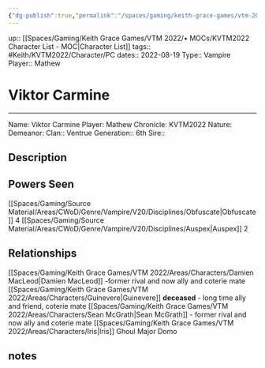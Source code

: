 ```yaml
---
{"dg-publish":true,"permalink":"/spaces/gaming/keith-grace-games/vtm-2022/areas/characters/viktor-carmine/","dgHomeLink":true,"dgPassFrontmatter":true}
---
```


up:: [[Spaces/Gaming/Keith Grace Games/VTM 2022/• MOCs/KVTM2022 Character List - MOC|Character List]]
tags:: #Keith/KVTM2022/Character/PC
dates:: 2022-08-19
Type:: Vampire
Player:: Mathew

# Viktor Carmine
___

Name: Viktor Carmine
Player:  Mathew
Chronicle: KVTM2022
Nature:
Demeanor:
Clan:: Ventrue
Generation:: 6th
Sire::
## Description



## Powers Seen
[[Spaces/Gaming/Source Material/Areas/CWoD/Genre/Vampire/V20/Disciplines/Obfuscate|Obfuscate]] 4
[[Spaces/Gaming/Source Material/Areas/CWoD/Genre/Vampire/V20/Disciplines/Auspex|Auspex]] 2



## Relationships
[[Spaces/Gaming/Keith Grace Games/VTM 2022/Areas/Characters/Damien MacLeod|Damien MacLeod]] -former rival and now ally and coterie mate
[[Spaces/Gaming/Keith Grace Games/VTM 2022/Areas/Characters/Guinevere|Guinevere]] **deceased** - long time ally and friend, coterie mate 
[[Spaces/Gaming/Keith Grace Games/VTM 2022/Areas/Characters/Sean McGrath|Sean McGrath]] - former rival and now ally and coterie mate
[[Spaces/Gaming/Keith Grace Games/VTM 2022/Areas/Characters/Iris|Iris]] Ghoul Major Domo


## notes
